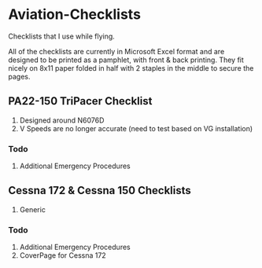 # Aviation-Checklists

Checklists that I use while flying. 

All of the checklists are currently in Microsoft Excel format and are designed to be printed as a pamphlet, with front & back printing. They fit nicely on 8x11 paper folded in half with 2 staples in the middle to secure the pages.

## PA22-150 TriPacer Checklist

1. Designed around N6076D
1. V Speeds are no longer accurate (need to test based on VG installation)

### Todo

1. Additional Emergency Procedures

## Cessna 172 & Cessna 150 Checklists

1. Generic

### Todo

1. Additional Emergency Procedures
1. CoverPage for Cessna 172